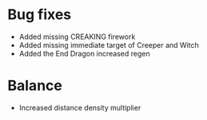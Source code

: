 # Bug fixes
* Added missing CREAKING firework
* Added missing immediate target of Creeper and Witch
* Added the End Dragon increased regen
# Balance
* Increased distance density multiplier
